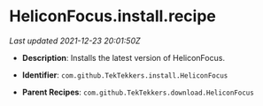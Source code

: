 # HeliconFocus.install.recipe

_Last updated 2021-12-23 20:01:50Z_

- **Description**: Installs the latest version of HeliconFocus.

- **Identifier**: `com.github.TekTekkers.install.HeliconFocus`

- **Parent Recipes**: `com.github.TekTekkers.download.HeliconFocus`
